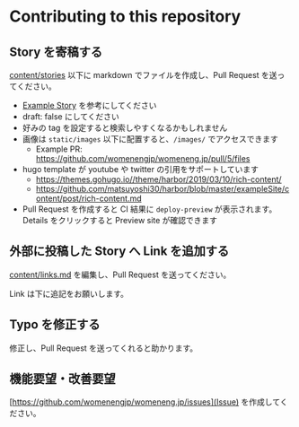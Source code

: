 # Contributing to this repository

## Story を寄稿する

[content/stories](https://github.com/womenengjp/womeneng.jp/tree/main/content/stories) 以下に markdown でファイルを作成し、Pull Request を送ってください。

* [Example Story](https://raw.githubusercontent.com/womenengjp/womeneng.jp/main/content/stories/example-story.md) を参考にしてください
* draft: false にしてください
* 好みの tag を設定すると検索しやすくなるかもしれません
* 画像は `static/images` 以下に配置すると、`/images/` でアクセスできます
  * Example PR: https://github.com/womenengjp/womeneng.jp/pull/5/files
* hugo template が youtube や twitter の引用をサポートしています
  * https://themes.gohugo.io//theme/harbor/2019/03/10/rich-content/
  * https://github.com/matsuyoshi30/harbor/blob/master/exampleSite/content/post/rich-content.md
* Pull Request を作成すると CI 結果に `deploy-preview` が表示されます。Details をクリックすると Preview site が確認できます

## 外部に投稿した Story へ Link を追加する

[content/links.md](https://github.com/womenengjp/womeneng.jp/blob/main/content/links.md) を編集し、Pull Request を送ってください。

Link は下に追記をお願いします。

## Typo を修正する

修正し、Pull Request を送ってくれると助かります。

## 機能要望・改善要望

[https://github.com/womenengjp/womeneng.jp/issues](Issue) を作成してください。
